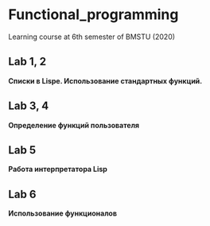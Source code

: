 # Functional_programming

Learning course at 6th semester of BMSTU (2020)

## Lab 1, 2
**Списки в Lispe. Использование стандартных функций.**

## Lab 3, 4
**Определение функций пользователя**

## Lab 5
**Работа интерпретатора Lisp**

## Lab 6
**Использование функционалов**

